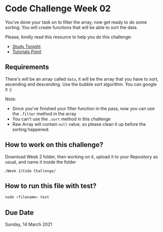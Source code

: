 # Code Challenge Week 02

You've done your task on to filter the array, now get ready to do some sorting. You will create functions that will be able to sort the data.

Please, kindly read this resource to help you do this challenge:
* [Study Tonight](https://www.studytonight.com/data-structures/bubble-sort)
* [Tutorials Point](https://www.tutorialspoint.com/data_structures_algorithms/bubble_sort_algorithm.htm)

## Requirements

There's will be an array called `data`, it will be the array that you have to sort, ascending and descending.
Use the bubble sort algorithm. You can google it :)

Note:
* Since you've finished your filter function in the pass, now you can use the `.filter` method in the array
* You can't use the `.sort` method in this challenge
* Raw Array will contain `null` value, so please clean it up before the sorting happened.

## How to work on this challenge?

Download Week 2 folder, then working on it, upload it to your Repository as usual, and name it inside the folder

```
/Week 2/Code Challenge/
```

## How to run this file with test?

```bash
node <filename> test
```

## Due Date

Sunday, 14 March 2021
